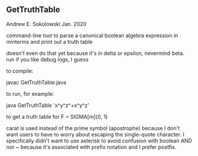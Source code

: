 ## GetTruthTable
Andrew E. Sokolowski      Jan. 2020

command-line tool to parse a canonical boolean algebra expression in minterms and print out a truth table

doesn't even do that yet because it's in delta or epsilon, nevermind beta. run if you like debug logs, I guess

to compile:

javac GetTruthTable.java

to run, for example:

java GetTruthTable 'x^y^z^+x^y^z'

to get a truth table for F = SIGMA[m](0, 1)

carat is used instead of the prime symbol (apostrophe) because I don't want users to have to worry about escaping the single-quote character. I specifically didn't want to use asterisk to avoid confusion with boolean AND nor ~ because it's associated with prefix notation and I prefer postfix.
